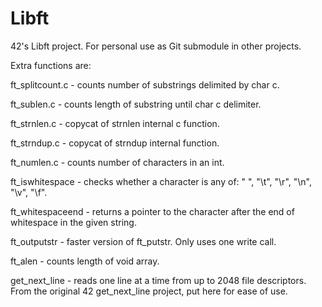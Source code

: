 # Libft
42's Libft project. For personal use as Git submodule in other projects.


Extra functions are:

ft_splitcount.c - counts number of substrings delimited by char c.

ft_sublen.c - counts length of substring until char c delimiter.

ft_strnlen.c - copycat of strnlen internal c function.

ft_strndup.c - copycat of strndup internal function.

ft_numlen.c - counts number of characters in an int.

ft_iswhitespace - checks whether a character is any of: " ", "\t", "\r", "\n", "\v", "\f".

ft_whitespaceend - returns a pointer to the character after the end of whitespace in the given string.

ft_outputstr - faster version of ft_putstr. Only uses one write call.

ft_alen - counts length of void array.

get_next_line - reads one line at a time from up to 2048 file descriptors. From the original 42 get_next_line project, put here for ease of use.
